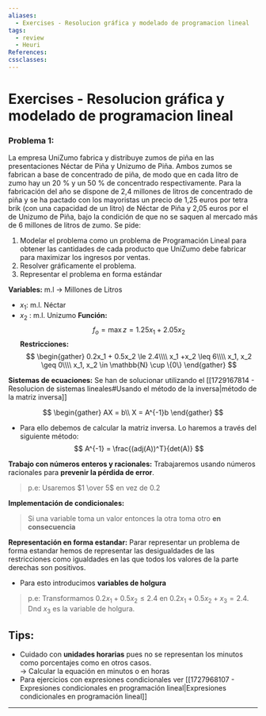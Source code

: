 ```yaml
---
aliases:
  - Exercises - Resolucion gráfica y modelado de programacion lineal
tags:
  - review
  - Heuri
References: 
cssclasses:
---
```

# Exercises - Resolucion gráfica y modelado de programacion lineal
### Problema 1:
La empresa UniZumo fabrica y distribuye zumos de piña en las presentaciones Néctar de Piña y Unizumo de Piña. Ambos zumos se fabrican a base de concentrado de piña, de modo que en cada litro de zumo hay un 20 % y un 50 % de concentrado respectivamente. Para la fabricación del año se dispone de 2,4 millones de litros de concentrado de piña y se ha pactado con los mayoristas un precio de 1,25 euros por tetra brik (con una capacidad de un litro) de Néctar de Piña y 2,05 euros por el de Unizumo de Piña, bajo la condición de que no se saquen al mercado más de 6 millones de litros de zumo. 
Se pide: 
1. Modelar el problema como un problema de Programación Lineal para obtener las cantidades de cada producto que UniZumo debe fabricar para maximizar los ingresos por ventas. 
2. Resolver gráficamente el problema. 
3. Representar el problema en forma estándar

**Variables:**
m.l → Millones de Litros
+ $x_1$: m.l. Néctar
+ $x_2$ : m.l. Unizumo
**Función:**
$$
f_o = \max z = 1.25 x_1 + 2.05 x_2
$$
**Restricciones:**
$$
\begin{gather}
0.2x_1 + 0.5x_2 \le 2.4\\\\
x_1 +x_2 \leq 6\\\\
x_1, x_2 \geq 0\\\\
x_1, x_2 \in \mathbb{N} \cup \{0\}
\end{gather}
$$

**Sistemas de ecuaciones:**
Se han de solucionar utilizando el [[1729167814 - Resolucion de sistemas lineales#Usando el método de la inversa|método de la matriz inversa]]

$$
\begin{gather}
AX = b\\
X = A^{-1}b
\end{gather}
$$
+ Para ello debemos de calcular la matriz inversa. Lo haremos a través del siguiente método: 
$$
A^{-1} = \frac{(adj(A))^T}{det(A)}
$$

**Trabajo con números enteros y racionales:** 
Trabajaremos usando números racionales para **prevenir la pérdida de error**. 
> p.e: Usaremos $1 \over 5$ en vez de $0.2$

**Implementación de condicionales:**
>Si una variable toma un valor entonces la otra toma otro **en consecuencia**

**Representación en forma estandar:**
Parar representar un problema de forma estandar hemos de representar las desigualdades de las restricciones como igualdades en las que todos los valores de la parte derechas son positivos. 
+ Para esto introducimos **variables de holgura**
> p.e: Transformamos $0.2x_1 + 0.5x_2 \leq 2.4$ en $0.2x_1 + 0.5x_2 + x_3 = 2.4$. Dnd $x_3$ es la variable de holgura. 



## Tips: 
+ Cuidado con **unidades horarias** pues no se representan los minutos como porcentajes como en otros casos.  
	  → Calcular la equación en minutos o en horas
+ Para ejercicios con expresiones condicionales ver [[1727968107 - Expresiones condicionales en programación lineal|Expresiones condicionales en programación lineal]]

***
